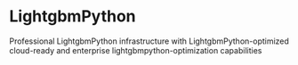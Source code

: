# LightgbmPython
Professional LightgbmPython infrastructure with LightgbmPython-optimized cloud-ready and enterprise lightgbmpython-optimization capabilities
